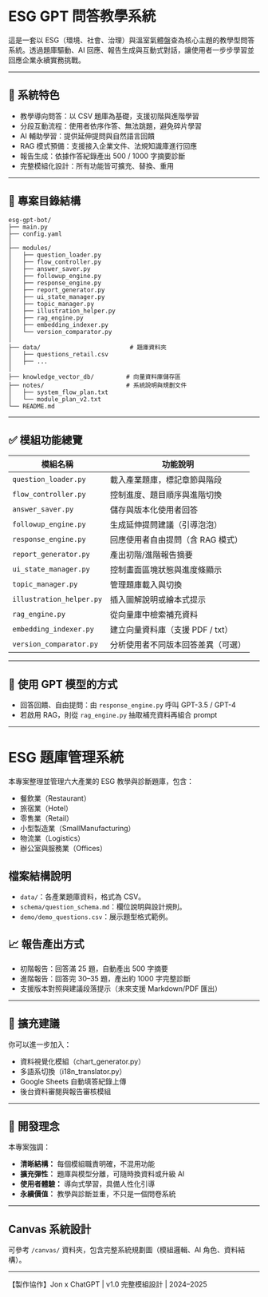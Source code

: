 
# ESG GPT 問答教學系統

這是一套以 ESG（環境、社會、治理）與溫室氣體盤查為核心主題的教學型問答系統。透過題庫驅動、AI 回應、報告生成與互動式對話，讓使用者一步步學習並回應企業永續實務挑戰。

---

## 🔧 系統特色

- 教學導向問答：以 CSV 題庫為基礎，支援初階與進階學習
- 分段互動流程：使用者依序作答、無法跳題，避免碎片學習
- AI 輔助學習：提供延伸提問與自然語言回饋
- RAG 模式預備：支援接入企業文件、法規知識庫進行回應
- 報告生成：依據作答紀錄產出 500 / 1000 字摘要診斷
- 完整模組化設計：所有功能皆可擴充、替換、重用

---

## 📁 專案目錄結構

```
esg-gpt-bot/
├── main.py
├── config.yaml
│
├── modules/
│   ├── question_loader.py
│   ├── flow_controller.py
│   ├── answer_saver.py
│   ├── followup_engine.py
│   ├── response_engine.py
│   ├── report_generator.py
│   ├── ui_state_manager.py
│   ├── topic_manager.py
│   ├── illustration_helper.py
│   ├── rag_engine.py
│   ├── embedding_indexer.py
│   └── version_comparator.py
│
├── data/                         # 題庫資料夾
│   ├── questions_retail.csv
│   ├── ...
│
├── knowledge_vector_db/         # 向量資料庫儲存區
├── notes/                       # 系統說明與規劃文件
│   ├── system_flow_plan.txt
│   └── module_plan_v2.txt
└── README.md
```

---

## ✅ 模組功能總覽

| 模組名稱 | 功能說明 |
|----------|----------|
| `question_loader.py` | 載入產業題庫，標記章節與階段 |
| `flow_controller.py` | 控制進度、題目順序與進階切換 |
| `answer_saver.py` | 儲存與版本化使用者回答 |
| `followup_engine.py` | 生成延伸提問建議（引導泡泡） |
| `response_engine.py` | 回應使用者自由提問（含 RAG 模式） |
| `report_generator.py` | 產出初階/進階報告摘要 |
| `ui_state_manager.py` | 控制畫面區塊狀態與進度條顯示 |
| `topic_manager.py` | 管理題庫載入與切換 |
| `illustration_helper.py` | 插入圖解說明或繪本式提示 |
| `rag_engine.py` | 從向量庫中檢索補充資料 |
| `embedding_indexer.py` | 建立向量資料庫（支援 PDF / txt） |
| `version_comparator.py` | 分析使用者不同版本回答差異（可選） |

---

## 🧠 使用 GPT 模型的方式

- 回答回饋、自由提問：由 `response_engine.py` 呼叫 GPT-3.5 / GPT-4
- 若啟用 RAG，則從 `rag_engine.py` 抽取補充資料再組合 prompt

---

# ESG 題庫管理系統

本專案整理並管理六大產業的 ESG 教學與診斷題庫，包含：

- 餐飲業（Restaurant）
- 旅宿業（Hotel）
- 零售業（Retail）
- 小型製造業（SmallManufacturing）
- 物流業（Logistics）
- 辦公室與服務業（Offices）

## 檔案結構說明

- `data/`：各產業題庫資料，格式為 CSV。
- `schema/question_schema.md`：欄位說明與設計規則。
- `demo/demo_questions.csv`：展示題型格式範例。


## 📈 報告產出方式

- 初階報告：回答滿 25 題，自動產出 500 字摘要
- 進階報告：回答完 30–35 題，產出約 1000 字完整診斷
- 支援版本對照與建議段落提示（未來支援 Markdown/PDF 匯出）

---

## 🌱 擴充建議

你可以進一步加入：

- 資料視覺化模組（chart_generator.py）
- 多語系切換（i18n_translator.py）
- Google Sheets 自動填答紀錄上傳
- 後台資料審閱與報告審核模組

---

## 🧭 開發理念

本專案強調：
- **清晰結構：** 每個模組職責明確，不混用功能
- **擴充彈性：** 題庫與模型分離，可隨時換資料或升級 AI
- **使用者體驗：** 導向式學習，具備人性化引導
- **永續價值：** 教學與診斷並重，不只是一個問卷系統

---

## Canvas 系統設計

可參考 `/canvas/` 資料夾，包含完整系統規劃圖（模組邏輯、AI 角色、資料結構）。

---

【製作協作】Jon x ChatGPT | v1.0 完整模組設計 | 2024–2025
